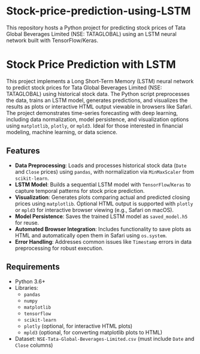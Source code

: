 # Stock-price-prediction-using-LSTM
This repository hosts a Python project for predicting stock prices of Tata Global Beverages Limited (NSE: TATAGLOBAL) using an LSTM neural network built with TensorFlow/Keras.

# Stock Price Prediction with LSTM

This project implements a Long Short-Term Memory (LSTM) neural network to predict stock prices for Tata Global Beverages Limited (NSE: TATAGLOBAL) using historical stock data. The Python script preprocesses the data, trains an LSTM model, generates predictions, and visualizes the results as plots or interactive HTML output viewable in browsers like Safari. The project demonstrates time-series forecasting with deep learning, including data normalization, model persistence, and visualization options using `matplotlib`, `plotly`, or `mpld3`. Ideal for those interested in financial modeling, machine learning, or data science.

## Features

- **Data Preprocessing**: Loads and processes historical stock data (`Date` and `Close` prices) using `pandas`, with normalization via `MinMaxScaler` from `scikit-learn`.
- **LSTM Model**: Builds a sequential LSTM model with `TensorFlow`/`Keras` to capture temporal patterns for stock price prediction.
- **Visualization**: Generates plots comparing actual and predicted closing prices using `matplotlib`. Optional HTML output is supported with `plotly` or `mpld3` for interactive browser viewing (e.g., Safari on macOS).
- **Model Persistence**: Saves the trained LSTM model as `saved_model.h5` for reuse.
- **Automated Browser Integration**: Includes functionality to save plots as HTML and automatically open them in Safari using `os.system`.
- **Error Handling**: Addresses common issues like `Timestamp` errors in data preprocessing for robust execution.

## Requirements

- Python 3.6+
- Libraries:
  - `pandas`
  - `numpy`
  - `matplotlib`
  - `tensorflow`
  - `scikit-learn`
  - `plotly` (optional, for interactive HTML plots)
  - `mpld3` (optional, for converting matplotlib plots to HTML)
- Dataset: `NSE-Tata-Global-Beverages-Limited.csv` (must include `Date` and `Close` columns)

